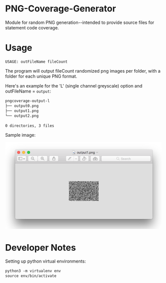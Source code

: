 # PNG-Coverage-Generator
Module for random PNG generation--intended to provide source files for statement code coverage.

# Usage
```
USAGE: outFileName fileCount
```
The program will output fileCount randomized png images per folder, with a folder for each
unique PNG format.

Here's an example for the 'L' (single channel greyscale) option and outFileName = ```output```:
```
pngcoverage-output-l
├── output0.png
├── output1.png
└── output2.png

0 directories, 3 files
```
Sample image:

![](sample.png)



# Developer Notes

Setting up python virtual environments:
```
python3 -m virtualenv env
source env/bin/activate
```
